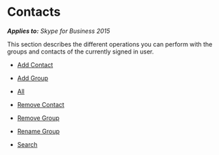 
# Contacts



 _**Applies to:** Skype for Business 2015_

This section describes the different operations you can perform with the groups and contacts of the currently signed in user.


- [Add Contact](PT_Groups_AddContact.md)

- [Add Group](PT_Groups_AddGroup.md)

- [All](PT_Groups_All.md)

- [Remove Contact](PT_Groups_RemoveContact.md)

- [Remove Group](PT_Groups_RemoveGroup.md)

- [Rename Group](PT_Groups_RenameGroup.md)

- [Search](PT_Groups_Search.md)


